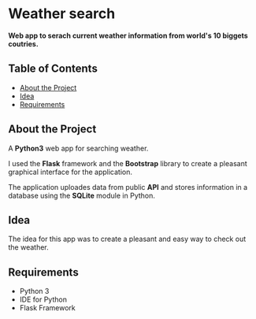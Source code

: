 # Weather search
**Web app to serach current weather information from world's 10 biggets coutries.**
## Table of Contents

- [About the Project](#about-the-project)
- [Idea](#idea)
- [Requirements](#requirements)


## About the Project

A **Python3** web app for searching weather.

I used the **Flask** framework and the **Bootstrap** library to create a pleasant graphical interface for the application. 

The application uploades data from public **API** and stores information in a database using the **SQLite** module in Python. 

## Idea
The idea for this app was to create a pleasant and easy way to check out the weather.  

## Requirements

- Python 3
- IDE for Python
- Flask Framework





